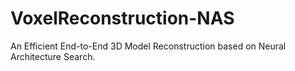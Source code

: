 # VoxelReconstruction-NAS
An Efficient End-to-End 3D Model Reconstruction based on Neural Architecture Search.